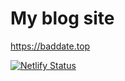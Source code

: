 # My blog site
https://baddate.top

[![Netlify Status](https://api.netlify.com/api/v1/badges/3f6951d7-f51f-47a5-8266-6fb393ed517e/deploy-status)](https://app.netlify.com/sites/baddate/deploys)
